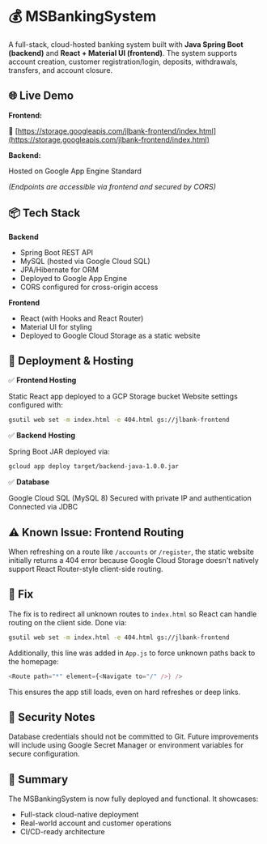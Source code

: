 # 💰 MSBankingSystem

A full-stack, cloud-hosted banking system built with **Java Spring Boot (backend)** and **React + Material UI (frontend)**. The system supports account creation, customer registration/login, deposits, withdrawals, transfers, and account closure.

## 🌐 Live Demo

**Frontend:**

🔗 [https://storage.googleapis.com/jlbank-frontend/index.html](https://storage.googleapis.com/jlbank-frontend/index.html)

**Backend:**

Hosted on Google App Engine Standard

*(Endpoints are accessible via frontend and secured by CORS)*

## 📦 Tech Stack

**Backend**

* Spring Boot REST API
* MySQL (hosted via Google Cloud SQL)
* JPA/Hibernate for ORM
* Deployed to Google App Engine
* CORS configured for cross-origin access

**Frontend**

* React (with Hooks and React Router)
* Material UI for styling
* Deployed to Google Cloud Storage as a static website

## 🚀 Deployment & Hosting

✅ **Frontend Hosting**

Static React app deployed to a GCP Storage bucket
Website settings configured with:

```bash
gsutil web set -m index.html -e 404.html gs://jlbank-frontend
```

✅ **Backend Hosting**

Spring Boot JAR deployed via:

```bash
gcloud app deploy target/backend-java-1.0.0.jar
```

✅ **Database**

Google Cloud SQL (MySQL 8)
Secured with private IP and authentication
Connected via JDBC

## ⚠️ Known Issue: Frontend Routing

When refreshing on a route like `/accounts` or `/register`, the static website initially returns a 404 error because Google Cloud Storage doesn't natively support React Router-style client-side routing.

## 🔧 Fix

The fix is to redirect all unknown routes to `index.html` so React can handle routing on the client side.
Done via:

```bash
gsutil web set -m index.html -e 404.html gs://jlbank-frontend
```

Additionally, this line was added in `App.js` to force unknown paths back to the homepage:

```javascript
<Route path="*" element={<Navigate to="/" />} />
```

This ensures the app still loads, even on hard refreshes or deep links.

## 🔐 Security Notes

Database credentials should not be committed to Git.
Future improvements will include using Google Secret Manager or environment variables for secure configuration.

## 📌 Summary

The MSBankingSystem is now fully deployed and functional. It showcases:

* Full-stack cloud-native deployment
* Real-world account and customer operations
* CI/CD-ready architecture
